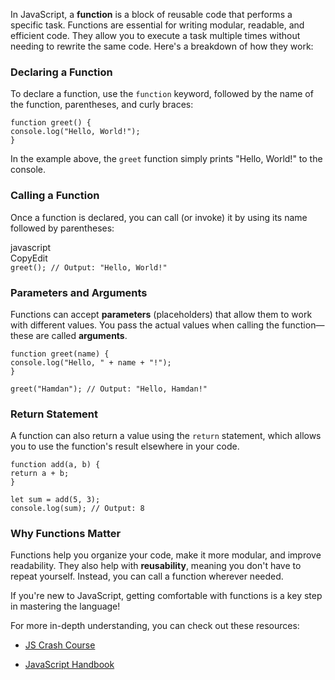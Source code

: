 In JavaScript, a **function** is a block of reusable code that performs a specific task. Functions are essential for writing modular, readable, and efficient code. They allow you to execute a task multiple times without needing to rewrite the same code. Here's a breakdown of how they work:

### **Declaring a Function**

To declare a function, use the `function` keyword, followed by the name of the function, parentheses, and curly braces:

`function greet() {`  
    `console.log("Hello, World!");`  
`}`

In the example above, the `greet` function simply prints "Hello, World\!" to the console.

### **Calling a Function**

Once a function is declared, you can call (or invoke) it by using its name followed by parentheses:

javascript  
CopyEdit  
`greet(); // Output: "Hello, World!"`

### **Parameters and Arguments**

Functions can accept **parameters** (placeholders) that allow them to work with different values. You pass the actual values when calling the function—these are called **arguments**.

`function greet(name) {`  
    `console.log("Hello, " + name + "!");`  
`}`

`greet("Hamdan"); // Output: "Hello, Hamdan!"`

### **Return Statement**

A function can also return a value using the `return` statement, which allows you to use the function's result elsewhere in your code.

`function add(a, b) {`  
    `return a + b;`  
`}`

`let sum = add(5, 3);`  
`console.log(sum); // Output: 8`

### **Why Functions Matter**

Functions help you organize your code, make it more modular, and improve readability. They also help with **reusability**, meaning you don't have to repeat yourself. Instead, you can call a function wherever needed.

If you're new to JavaScript, getting comfortable with functions is a key step in mastering the language\!

For more in-depth understanding, you can check out these resources:

* [JS Crash Course](https://www.youtube.com/watch?v=hdI2bqOjy3c)

* [JavaScript Handbook](https://www.freecodecamp.org/news/the-complete-javascript-handbook-f26b2c71719c/)

